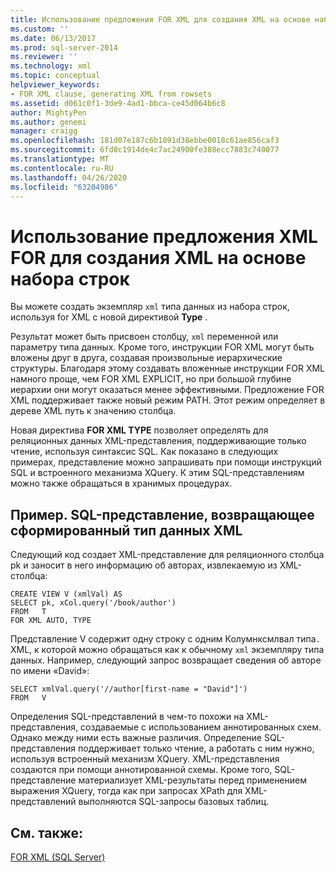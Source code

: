 ```yaml
---
title: Использование предложения FOR XML для создания XML на основе набора строк | Документация Майкрософт
ms.custom: ''
ms.date: 06/13/2017
ms.prod: sql-server-2014
ms.reviewer: ''
ms.technology: xml
ms.topic: conceptual
helpviewer_keywords:
- FOR XML clause, generating XML from rowsets
ms.assetid: d061c0f1-3de9-4ad1-bbca-ce45d064b6c8
author: MightyPen
ms.author: genemi
manager: craigg
ms.openlocfilehash: 181d07e187c6b1091d38ebbe0018c61ae856caf3
ms.sourcegitcommit: 6fd8c1914de4c7ac24900fe388ecc7883c740077
ms.translationtype: MT
ms.contentlocale: ru-RU
ms.lasthandoff: 04/26/2020
ms.locfileid: "63204986"
---
```

# <a name="generate-xml-from-rowsets-with-for-xml"></a>Использование предложения XML FOR для создания XML на основе набора строк
  Вы можете создать экземпляр `xml` типа данных из набора строк, используя for XML с новой директивой **Type** .  
  
 Результат может быть присвоен столбцу, `xml` переменной или параметру типа данных. Кроме того, инструкции FOR XML могут быть вложены друг в друга, создавая произвольные иерархические структуры. Благодаря этому создавать вложенные инструкции FOR XML намного проще, чем FOR XML EXPLICIT, но при большой глубине иерархии они могут оказаться менее эффективными. Предложение FOR XML поддерживает также новый режим PATH. Этот режим определяет в дереве XML путь к значению столбца.  
  
 Новая директива **FOR XML TYPE** позволяет определять для реляционных данных XML-представления, поддерживающие только чтение, используя синтаксис SQL. Как показано в следующих примерах, представление можно запрашивать при помощи инструкций SQL и встроенного механизма XQuery. К этим SQL-представлениям можно также обращаться в хранимых процедурах.  
  
## <a name="example-sql-view-returning-generated-xml-data-type"></a>Пример. SQL-представление, возвращающее сформированный тип данных XML  
 Следующий код создает XML-представление для реляционного столбца pk и заносит в него информацию об авторах, извлекаемую из XML-столбца:  
  
```  
CREATE VIEW V (xmlVal) AS  
SELECT pk, xCol.query('/book/author')  
FROM   T  
FOR XML AUTO, TYPE  
```  
  
 Представление V содержит одну строку с одним Колумнксмлвал типа`.` XML, к которой можно обращаться как к обычному `xml` экземпляру типа данных. Например, следующий запрос возвращает сведения об авторе по имени «David»:  
  
```  
SELECT xmlVal.query('//author[first-name = "David"]')  
FROM   V  
```  
  
 Определения SQL-представлений в чем-то похожи на XML-представления, создаваемые с использованием аннотированных схем. Однако между ними есть важные различия. Определение SQL-представления поддерживает только чтение, а работать с ним нужно, используя встроенный механизм XQuery. XML-представления создаются при помощи аннотированной схемы. Кроме того, SQL-представление материализует XML-результаты перед применением выражения XQuery, тогда как при запросах XPath для XML-представлений выполняются SQL-запросы базовых таблиц.  
  
## <a name="see-also"></a>См. также:  
 [FOR XML (SQL Server)](for-xml-sql-server.md)  
  
  
